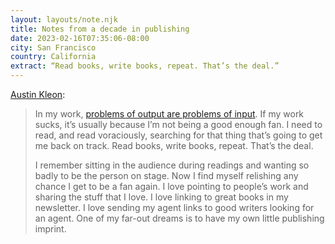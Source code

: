 ```yaml
---
layout: layouts/note.njk
title: Notes from a decade in publishing
date: 2023-02-16T07:35:06-08:00
city: San Francisco
country: California
extract: “Read books, write books, repeat. That’s the deal.”
---
```


[Austin Kleon](https://austinkleon.com/2018/05/22/3-thoughts-on-a-decade-of-publishing-books/):

> In my work, [problems of output are problems of input](https://austinkleon.com/2015/11/12/problems-of-output-are-problems-of-input/). If my work sucks, it’s usually because I’m not being a good enough fan. I need to read, and read voraciously, searching for that thing that’s going to get me back on track. Read books, write books, repeat. That’s the deal.
>
> I remember sitting in the audience during readings and wanting so badly to be the person on stage. Now I find myself relishing any chance I get to be a fan again. I love pointing to people’s work and sharing the stuff that I love. I love linking to great books in my newsletter. I love sending my agent links to good writers looking for an agent. One of my far-out dreams is to have my own little publishing imprint.
